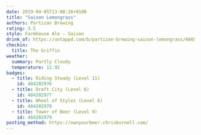 ```yaml
---
date: 2019-04-05T13:08:26+0100
title: "Saison Lemongrass"
authors: Partizan Brewing
rating: 3.5
style: Farmhouse Ale - Saison
drink_of: https://untappd.com/b/partizan-brewing-saison-lemongrass/666531
checkin:
  title: The Griffin
weather:
  summary: Partly Cloudy
  temperature: 12.92
badges:
  - title: Riding Steady (Level 11)
    id: 484202976
  - title: Draft City (Level 6)
    id: 484202977
  - title: Wheel of Styles (Level 6)
    id: 484202978
  - title: Tower of Beer (Level 9)
    id: 484202979
posting_method: https://ownyourbeer.chrisburnell.com/
---
```

